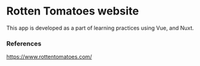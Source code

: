 # Rotten Tomatoes website
This app is developed as a part of learning practices using Vue, and Nuxt. 
### References
https://www.rottentomatoes.com/
